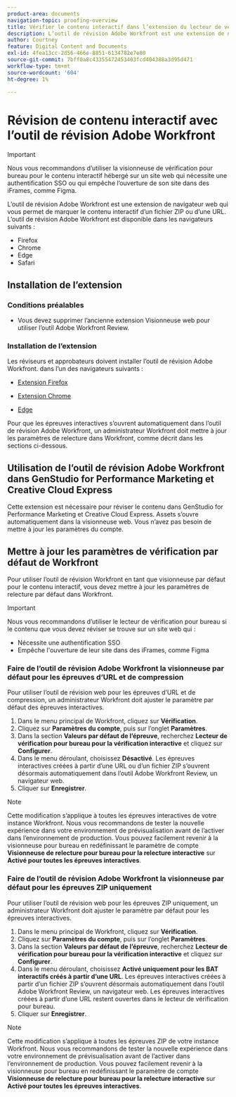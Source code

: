 ```yaml
---
product-area: documents
navigation-topic: proofing-overview
title: Vérifier le contenu interactif dans l’extension du lecteur de vérification Web
description: L’outil de révision Adobe Workfront est une extension de navigateur qui vous permet de corriger le contenu interactif dans un fichier ZIP ou avec une URL.
author: Courtney
feature: Digital Content and Documents
exl-id: 4fea13cc-2d56-466e-8851-6134782e7e80
source-git-commit: 7bff0a8c43355472453403fcd404388a3d95d471
workflow-type: tm+mt
source-wordcount: '604'
ht-degree: 1%

---
```


# Révision de contenu interactif avec l’outil de révision Adobe Workfront


>[!IMPORTANT]
>
> Nous vous recommandons d’utiliser la visionneuse de vérification pour bureau pour le contenu interactif hébergé sur un site web qui nécessite une authentification SSO ou qui empêche l’ouverture de son site dans des iFrames, comme Figma.

L’outil de révision Adobe Workfront est une extension de navigateur web qui vous permet de marquer le contenu interactif d’un fichier ZIP ou d’une URL. L’outil de révision Adobe Workfront est disponible dans les navigateurs suivants :

* Firefox
* Chrome
* Edge
* Safari

## Installation de l’extension

### Conditions préalables

* Vous devez supprimer l’ancienne extension Visionneuse web pour utiliser l’outil Adobe Workfront Review.

### Installation de l’extension

Les réviseurs et approbateurs doivent installer l’outil de révision Adobe Workfront. dans l’un des navigateurs suivants :

* [Extension Firefox ](https://addons.mozilla.org/en-US/firefox/addon/adobe-workfront-review-tool/)

* [Extension Chrome](https://chromewebstore.google.com/detail/adobe-workfront-review-to/lhdepbgeilldghlfnankdnponhljpgml)

* [Edge](https://microsoftedge.microsoft.com/addons/detail/adobe-workfront-review-to/llhapmaiiddmcamgeapaipjpagnoijen)


Pour que les épreuves interactives s’ouvrent automatiquement dans l’outil de révision Adobe Workfront, un administrateur Workfront doit mettre à jour les paramètres de relecture dans Workfront, comme décrit dans les sections ci-dessous.

## Utilisation de l’outil de révision Adobe Workfront dans GenStudio for Performance Marketing et Creative Cloud Express

Cette extension est nécessaire pour réviser le contenu dans GenStudio for Performance Marketing et Creative Cloud Express. Assets s’ouvre automatiquement dans la visionneuse web. Vous n’avez pas besoin de mettre à jour les paramètres du compte.


## Mettre à jour les paramètres de vérification par défaut de Workfront

Pour utiliser l’outil de révision Workfront en tant que visionneuse par défaut pour le contenu interactif, vous devez mettre à jour les paramètres de relecture par défaut dans Workfront.

>[!IMPORTANT]
>
>Nous vous recommandons d’utiliser le lecteur de vérification pour bureau si le contenu que vous devez réviser se trouve sur un site web qui :
>
>* Nécessite une authentification SSO
>* Empêche l&#39;ouverture de leur site dans des iFrames, comme Figma

### Faire de l’outil de révision Adobe Workfront la visionneuse par défaut pour les épreuves d’URL et de compression

Pour utiliser l’outil de révision web pour les épreuves d’URL et de compression, un administrateur Workfront doit ajuster le paramètre par défaut des épreuves interactives.

1. Dans le menu principal de Workfront, cliquez sur **Vérification**.
1. Cliquez sur **Paramètres du compte**, puis sur l’onglet **Paramètres**.
1. Dans la section **Valeurs par défaut de l’épreuve**, recherchez **Lecteur de vérification pour bureau pour la vérification interactive** et cliquez sur **Configurer**.
1. Dans le menu déroulant, choisissez **Désactivé**. Les épreuves interactives créées à partir d’une URL ou d’un fichier ZIP s’ouvrent désormais automatiquement dans l’outil Adobe Workfront Review, un navigateur web.
1. Cliquer sur **Enregistrer**.

>[!NOTE]
>
>Cette modification s’applique à toutes les épreuves interactives de votre instance Workfront. Nous vous recommandons de tester la nouvelle expérience dans votre environnement de prévisualisation avant de l’activer dans l’environnement de production. Vous pouvez facilement revenir à la visionneuse pour bureau en redéfinissant le paramètre de compte **Visionneuse de relecture pour bureau pour la relecture interactive** sur **Activé pour toutes les épreuves interactives**.

### Faire de l’outil de révision Adobe Workfront la visionneuse par défaut pour les épreuves ZIP uniquement

Pour utiliser l’outil de révision web pour les épreuves ZIP uniquement, un administrateur Workfront doit ajuster le paramètre par défaut pour les épreuves interactives.

1. Dans le menu principal de Workfront, cliquez sur **Vérification**.
1. Cliquez sur **Paramètres du compte**, puis sur l’onglet **Paramètres**.
1. Dans la section **Valeurs par défaut de l’épreuve**, recherchez **Lecteur de vérification pour bureau pour la vérification interactive** et cliquez sur **Configurer**.
1. Dans le menu déroulant, choisissez **Activé uniquement pour les BAT interactifs créés à partir d’une URL**. Les épreuves interactives créées à partir d’un fichier ZIP s’ouvrent désormais automatiquement dans l’outil Adobe Workfront Review, un navigateur web. Les épreuves interactives créées à partir d’une URL restent ouvertes dans le lecteur de vérification pour bureau.
1. Cliquer sur **Enregistrer**.

>[!NOTE]
>
>Cette modification s’applique à toutes les épreuves ZIP de votre instance Workfront. Nous vous recommandons de tester la nouvelle expérience dans votre environnement de prévisualisation avant de l’activer dans l’environnement de production. Vous pouvez facilement revenir à la visionneuse pour bureau en redéfinissant le paramètre de compte **Visionneuse de relecture pour bureau pour la relecture interactive** sur **Activé pour toutes les épreuves interactives**.

